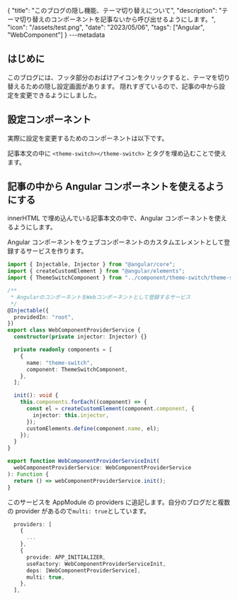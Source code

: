 {
"title": "このブログの隠し機能、テーマ切り替えについて",
"description": "テーマ切り替えのコンポーネントを記事ないから呼び出せるようにします。",
"icon": "/assets/test.png",
"date": "2023/05/06",
"tags": ["Angular", "WebComponent"]
}
---metadata

## はじめに

このブログには、フッタ部分のおばけアイコンをクリックすると、テーマを切り替えるための隠し設定画面があります。
隠れすぎているので、記事の中から設定を変更できるようにしました。

## 設定コンポーネント

実際に設定を変更するためのコンポーネントは以下です。

<theme-switch></theme-switch>

記事本文の中に `<theme-switch></theme-switch>` とタグを埋め込むことで使えます。

## 記事の中から Angular コンポーネントを使えるようにする

innerHTML で埋め込んでいる記事本文の中で、Angular コンポーネントを使えるようにします。

Angular コンポーネントをウェブコンポーネントのカスタムエレメントとして登録するサービスを作ります。

```typescript
import { Injectable, Injector } from "@angular/core";
import { createCustomElement } from "@angular/elements";
import { ThemeSwitchComponent } from "../component/theme-switch/theme-switch.component";

/**
 * AngularのコンポーネントをWebコンポーネントとして登録するサービス
 */
@Injectable({
  providedIn: "root",
})
export class WebComponentProviderService {
  constructor(private injector: Injector) {}

  private readonly components = [
    {
      name: "theme-switch",
      component: ThemeSwitchComponent,
    },
  ];

  init(): void {
    this.components.forEach((component) => {
      const el = createCustomElement(component.component, {
        injector: this.injector,
      });
      customElements.define(component.name, el);
    });
  }
}

export function WebComponentProviderServiceInit(
  webComponentProviderService: WebComponentProviderService
): Function {
  return () => webComponentProviderService.init();
}
```

このサービスを AppModule の providers に追記します。自分のブログだと複数の provider があるので`multi: true`としています。

```typescript
  providers: [
    {
      ...
    },
    {
      provide: APP_INITIALIZER,
      useFactory: WebComponentProviderServiceInit,
      deps: [WebComponentProviderService],
      multi: true,
    },
  ],
```
